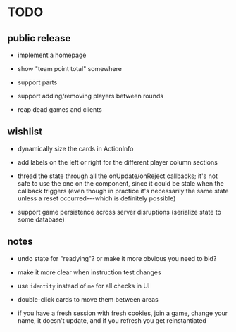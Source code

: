# TODO

## public release

- implement a homepage

- show "team point total" somewhere

- support parts

- support adding/removing players between rounds

- reap dead games and clients

## wishlist

- dynamically size the cards in ActionInfo

- add labels on the left or right for the different player column sections

- thread the state through all the onUpdate/onReject callbacks; it's not safe
  to use the one on the component, since it could be stale when the callback
  triggers (even though in practice it's necessarily the same state unless a
  reset occurred---which is definitely possible)

- support game persistence across server disruptions (serialize state to some
  database)

## notes

- undo state for "readying"?  or make it more obvious you need to bid?

- make it more clear when instruction test changes

- use `identity` instead of `me` for all checks in UI

- double-click cards to move them between areas

- if you have a fresh session with fresh cookies, join a game, change your
  name, it doesn't update, and if you refresh you get reinstantiated
